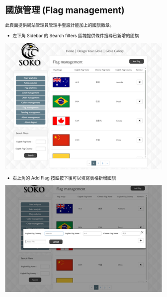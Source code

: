 # 國旗管理 (Flag management)
此頁面提供網站管理員管理手套設計能加上的國旗徽章。  
* 左下角 Sidebar 的 Search filters 區塊提供條件搜尋已新增的國旗

<img src='/src/images/flag_management.png' />

* 右上角的 Add Flag 按鈕按下後可以填寫表格新增國旗

<img src='/src/images/flag_management_add.png' />
